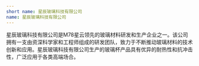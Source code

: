 ```yaml
---
short name: 星辰玻璃科技有限公司
name: 星辰玻璃科技有限公司
---
```

星辰玻璃科技有限公司是M78星云领先的玻璃材料研发和生产企业之一。该公司拥有一支由资深科学家和工程师组成的研发团队，致力于不断推动玻璃材料的技术创新和应用。星辰玻璃科技有限公司生产的玻璃杯产品具有优异的耐热性和抗冲击性，广泛应用于各类高端场合。